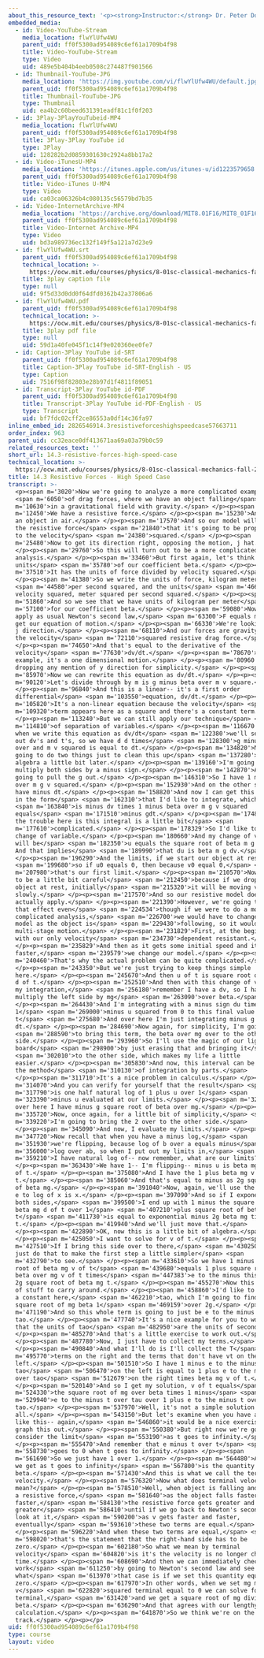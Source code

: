 ```yaml
---
about_this_resource_text: '<p><strong>Instructor:</strong> Dr. Peter Dourmashkin</p>'
embedded_media:
  - id: Video-YouTube-Stream
    media_location: flwYlUfw4WU
    parent_uid: ff0f5300ad954089c6ef61a1709b4f98
    title: Video-YouTube-Stream
    type: Video
    uid: 489e5b404b4eeb0508c274487f901566
  - id: Thumbnail-YouTube-JPG
    media_location: 'https://img.youtube.com/vi/flwYlUfw4WU/default.jpg'
    parent_uid: ff0f5300ad954089c6ef61a1709b4f98
    title: Thumbnail-YouTube-JPG
    type: Thumbnail
    uid: ea4b2c60beed631391eadf81c1f0f203
  - id: 3Play-3PlayYouTubeid-MP4
    media_location: flwYlUfw4WU
    parent_uid: ff0f5300ad954089c6ef61a1709b4f98
    title: 3Play-3Play YouTube id
    type: 3Play
    uid: 128282b2d0859301630c2924a8bb17a2
  - id: Video-iTunesU-MP4
    media_location: 'https://itunes.apple.com/us/itunes-u/id1223579658'
    parent_uid: ff0f5300ad954089c6ef61a1709b4f98
    title: Video-iTunes U-MP4
    type: Video
    uid: ca03ca06326b4c080135c56579bd7b35
  - id: Video-InternetArchive-MP4
    media_location: 'https://archive.org/download/MIT8.01F16/MIT8_01F16_L14v03_360p.mp4'
    parent_uid: ff0f5300ad954089c6ef61a1709b4f98
    title: Video-Internet Archive-MP4
    type: Video
    uid: bd3a989736ec132f149f5a121a7d23e9
  - id: flwYlUfw4WU.srt
    parent_uid: ff0f5300ad954089c6ef61a1709b4f98
    technical_location: >-
      https://ocw.mit.edu/courses/physics/8-01sc-classical-mechanics-fall-2016/week-4-drag-forces-constraints-and-continuous-systems/14.3-resistive-forces-high-speed-case/14.3-resistive-forces-high-speed-case/flwYlUfw4WU.srt
    title: 3play caption file
    type: null
    uid: 9f5d33d0dd0f64dfd0362b42a37806a6
  - id: flwYlUfw4WU.pdf
    parent_uid: ff0f5300ad954089c6ef61a1709b4f98
    technical_location: >-
      https://ocw.mit.edu/courses/physics/8-01sc-classical-mechanics-fall-2016/week-4-drag-forces-constraints-and-continuous-systems/14.3-resistive-forces-high-speed-case/14.3-resistive-forces-high-speed-case/flwYlUfw4WU.pdf
    title: 3play pdf file
    type: null
    uid: 59d1a40fe045f1c14f9e020360ee0fe7
  - id: Caption-3Play YouTube id-SRT
    parent_uid: ff0f5300ad954089c6ef61a1709b4f98
    title: Caption-3Play YouTube id-SRT-English - US
    type: Caption
    uid: 7516f98f82803e28b97d1f4811f89051
  - id: Transcript-3Play YouTube id-PDF
    parent_uid: ff0f5300ad954089c6ef61a1709b4f98
    title: Transcript-3Play YouTube id-PDF-English - US
    type: Transcript
    uid: bf7fdc02cff2ce86553a0df14c36fa97
inline_embed_id: 2826546914.3resistiveforceshighspeedcase57663711
order_index: 963
parent_uid: cc32eace0df413671aa69a03a79b0c59
related_resources_text: ''
short_url: 14.3-resistive-forces-high-speed-case
technical_location: >-
  https://ocw.mit.edu/courses/physics/8-01sc-classical-mechanics-fall-2016/week-4-drag-forces-constraints-and-continuous-systems/14.3-resistive-forces-high-speed-case/14.3-resistive-forces-high-speed-case
title: 14.3 Resistive Forces - High Speed Case
transcript: >-
  <p><span m='3020'>Now we're going to analyze a more complicated example</span>
  <span m='6050'>of drag forces, where we have an object falling</span> <span
  m='10630'>in a gravitational field with gravity.</span> </p><p><span
  m='12450'>We have a resistive force.</span> </p><p><span m='15230'>And this is
  an object in air.</span> </p><p><span m='17570'>And so our model will be for
  the resistive force</span> <span m='21840'>that it's going to be proportional
  to the velocity</span> <span m='24380'>squared.</span> </p><p><span
  m='25480'>Now to get its direction right, opposing the motion, j hat.</span>
  </p><p><span m='29760'>So this will turn out to be a more complicated
  analysis.</span> </p><p><span m='33460'>But first again, let's think about the
  units</span> <span m='35780'>of our coefficient beta.</span> </p><p><span
  m='37510'>It has the units of force divided by velocity squared.</span>
  </p><p><span m='41380'>So we write the units of force, kilogram meters</span>
  <span m='44580'>per second squared, and the units</span> <span m='46660'>of
  velocity squared, meter squared per second squared.</span> </p><p><span
  m='51860'>And so we see that we have units of kilogram per meter</span> <span
  m='57100'>for our coefficient beta.</span> </p><p><span m='59080'>Now, we'll
  apply as usual Newton's second law,</span> <span m='63300'>F equals m a, to
  get our equation of motion.</span> </p><p><span m='66330'>We're looking at the
  j direction.</span> </p><p><span m='68110'>And our forces are gravity minus
  the velocity</span> <span m='72110'>squared resistive drag force.</span>
  </p><p><span m='74650'>And that's equal to the derivative of the
  velocity</span> <span m='77630'>dv/dt.</span> </p><p><span m='78670'>In this
  example, it's a one dimensional motion.</span> </p><p><span m='80960'>So I'm
  dropping any mention of y direction for simplicity.</span> </p><p><span
  m='85970'>Now we can rewrite this equation as dv/dt.</span> </p><p><span
  m='90120'>Let's divide through by m is g minus beta over m v square.</span>
  </p><p><span m='96840'>And this is a linear-- it's a first order
  differential</span> <span m='103550'>equation, dv/dt.</span> </p><p><span
  m='105820'>It's a non-linear equation because the velocity</span> <span
  m='109320'>term appears here as a square and there's a constant term.</span>
  </p><p><span m='113240'>But we can still apply our technique</span> <span
  m='114810'>of separation of variables.</span> </p><p><span m='116670'>And so
  when we write this equation as dv/dt</span> <span m='122380'>we'll separate
  out dv's and t's, so we have d d times</span> <span m='128300'>g minus beta
  over and m v squared is equal to dt.</span> </p><p><span m='134820'>Now, I'm
  going to do two things just to clean this up</span> <span m='137280'>for
  algebra a little bit later.</span> </p><p><span m='139160'>I'm going to
  multiply both sides by a minus sign.</span> </p><p><span m='142870'>And I'm
  going to pull the g out.</span> </p><p><span m='146310'>So I have 1 minus beta
  over m g v squared.</span> </p><p><span m='152930'>And on the other side, I
  have minus dt.</span> </p><p><span m='158820'>And now I can get this equation
  in the form</span> <span m='162310'>that I'd like to integrate, which</span>
  <span m='163840'>is minus dv times 1 minus beta over m g v squared
  equals</span> <span m='171510'>minus gdt.</span> </p><p><span m='174840'>Now,
  the trouble here is this integral is a little bit</span> <span
  m='177610'>complicated.</span> </p><p><span m='178329'>So I'd like to make a
  change of variable.</span> </p><p><span m='180660'>And my change of variable
  will be</span> <span m='182350'>u equals the square root of beta m g times v.
  And that implies</span> <span m='189990'>that du is beta m g dv.</span>
  </p><p><span m='196290'>And the limits, if we start our object at rest,</span>
  <span m='199680'>so if u0 equals 0, then because v0 equal 0,</span> <span
  m='207980'>that's our first limit.</span> </p><p><span m='210570'>Now we have
  to be a little bit careful</span> <span m='212450'>because if we drop this
  object at rest, initially</span> <span m='215320'>it will be moving very
  slowly.</span> </p><p><span m='217570'>And so our resistive model doesn't
  actually apply.</span> </p><p><span m='221390'>However, we're going to neglect
  that effect even</span> <span m='224534'>though if we were to do a more
  complicated analysis,</span> <span m='226700'>we would have to change our
  model as the object is</span> <span m='229430'>following, so it would be a
  multi-stage motion.</span> </p><p><span m='231829'>First, at the beginning
  with our only velocity</span> <span m='234730'>dependent resistant.</span>
  </p><p><span m='235829'>And then as it gets some initial speed and it's going
  faster,</span> <span m='239579'>we change our model.</span> </p><p><span
  m='240460'>That's why the actual problem can be quite complicated.</span>
  </p><p><span m='243350'>But we're just trying to keep things simple
  here.</span> </p><p><span m='245670'>And then u of t is square root of beta mg
  d of t.</span> </p><p><span m='252510'>And then with this change of variable,
  my integration,</span> <span m='256180'>remember I have a dv, so I have to
  multiply the left side by mg</span> <span m='263090'>over beta.</span>
  </p><p><span m='264430'>And I'm integrating with a minus sign du times
  1</span> <span m='269000'>minus u squared from 0 to this final value u of
  t</span> <span m='275680'>And over here I'm just integrating minus g
  dt.</span> </p><p><span m='284690'>Now again, for simplicity, I'm going</span>
  <span m='288590'>to bring this term, the beta over mg over to the other
  side.</span> </p><p><span m='293960'>So I'll use the magic of our light
  board</span> <span m='298900'>by just erasing that and bringing it</span>
  <span m='302010'>to the other side, which makes my life a little
  easier.</span> </p><p><span m='305830'>And now, this interval can be done by
  the method</span> <span m='310130'>of integration by parts.</span>
  </p><p><span m='311710'>It's a nice problem in calculus.</span> </p><p><span
  m='314070'>And you can verify for yourself that the result</span> <span
  m='317790'>is one half natural log of 1 plus u over 1</span> <span
  m='323390'>minus u evaluated at our limits.</span> </p><p><span m='328380'>And
  over here I have minus g square root of beta over mg.</span> </p><p><span
  m='335720'>Now, once again, for a little bit of simplicity,</span> <span
  m='339220'>I'm going to bring the 2 over to the other side.</span>
  </p><p><span m='345090'>And now, I evaluate my limits.</span> </p><p><span
  m='347720'>Now recall that when you have a minus log,</span> <span
  m='351930'>we're flipping, because log of b over a equals minus</span> <span
  m='356000'>log over ab, so when I put out my limits in,</span> <span
  m='359210'>I have natural log of-- now remember, what are our limits?</span>
  </p><p><span m='363430'>We have 1-- I'm flipping-- minus u is beta mg times v
  of t.</span> </p><p><span m='375080'>And I have the 1 plus beta mg v of
  t.</span> </p><p><span m='385060'>And that's equal to minus as 2g square root
  of beta mg.</span> </p><p><span m='391040'>Now, again, we'll use the fact that
  e to log of x is x.</span> </p><p><span m='397090'>And so if I exponentiate
  both sides,</span> <span m='399500'>I end up with 1 minus the square root of
  beta mg d of t over 1</span> <span m='407210'>plus square root of beta mg v of
  t</span> <span m='411730'>is equal to exponential minus 2g beta mg times
  t.</span> </p><p><span m='419940'>And we'll just move that.</span>
  </p><p><span m='422890'>OK, now this is a little bit of algebra.</span>
  </p><p><span m='425050'>I want to solve for v of t.</span> </p><p><span
  m='427510'>If I bring this side over to there,</span> <span m='430250'>I'll
  just do that to make the first step a little simpler</span> <span
  m='432790'>to see.</span> </p><p><span m='433610'>So we have 1 minus square
  root of beta mg v of t</span> <span m='439680'>equals 1 plus square root of
  beta over mg v of t times</span> <span m='447383'>e to the minus this factor
  2g square root of beta mg t.</span> </p><p><span m='455270'>Now this is a lot
  of stuff to carry around.</span> </p><p><span m='458860'>I'd like to introduce
  a constant here,</span> <span m='462210'>tao, which I'm going to find to be
  square root of mg beta 1</span> <span m='469159'>over 2g.</span> </p><p><span
  m='471190'>And so this whole term is going to just be e to the minus
  tao.</span> </p><p><span m='477740'>It's a nice example for you to work out
  that the units of tao</span> <span m='482950'>are the units of seconds.</span>
  </p><p><span m='485270'>And that's a little exercise to work out.</span>
  </p><p><span m='487780'>Now, I just have to collect my terms.</span>
  </p><p><span m='490840'>And what I'll do is I'll collect the T</span> <span
  m='495770'>terms on the right and the terms that don't have vt on the
  left.</span> </p><p><span m='501510'>So I have 1 minus e to the minus t over
  tao</span> <span m='506470'>on the left is equal to 1 plus e to the minus t
  over tao</span> <span m='512679'>on the right times beta mg v of t.</span>
  </p><p><span m='520140'>And so I get my solution, v of t equals</span> <span
  m='524330'>the square root of mg over beta times 1 minus</span> <span
  m='529940'>e to the minus t over tau over 1 plus e to the minus t over
  tao.</span> </p><p><span m='537970'>Well, it's not a simple solution at
  all.</span> </p><p><span m='543150'>But let's examine when you have a case
  like this-- again,</span> <span m='546860'>it would be a nice exercise to
  graph this out.</span> </p><p><span m='550380'>But right now we're going to
  consider the limit</span> <span m='553190'>as t goes to infinity.</span>
  </p><p><span m='555470'>And remember that e minus t over t</span> <span
  m='558730'>goes to 0 when t goes to infinity.</span> </p><p><span
  m='561690'>So we just have 1 over 1.</span> </p><p><span m='564480'>And what
  we get as t goes to infinity</span> <span m='567800'>is the quantity mg over
  beta.</span> </p><p><span m='571430'>And this is what we call the terminal
  velocity.</span> </p><p><span m='576320'>Now what does terminal velocity
  mean?</span> </p><p><span m='578510'>Well, when object is falling and there's
  a resistive force,</span> <span m='581640'>as the object falls faster and
  faster,</span> <span m='584130'>the resistive force gets greater and
  greater</span> <span m='586410'>until if we go back to Newton's second law and
  look at it,</span> <span m='590200'>as v gets faster and faster,
  eventually</span> <span m='593610'>these two terms are equal.</span>
  </p><p><span m='596220'>And when these two terms are equal,</span> <span
  m='598020'>that's the statement that the right-hand side has to be
  zero.</span> </p><p><span m='602180'>So what we mean by terminal
  velocity</span> <span m='604820'>is it's the velocity is no longer changing in
  time.</span> </p><p><span m='608690'>And then we can immediately check our
  work</span> <span m='611250'>by going to Newton's second law and see
  what</span> <span m='613970'>that case is if we set this quantity equal to
  zero.</span> </p><p><span m='617970'>In other words, when we set mg minus beta
  v</span> <span m='622820'>squared terminal equal to 0 we can solve for v
  terminal,</span> <span m='631420'>and we get a square root of mg divided by
  beta.</span> </p><p><span m='636290'>And that agrees with our lengthy
  calculation.</span> </p><p><span m='641870'>So we think we're on the right
  track.</span> </p><p></p>
uid: ff0f5300ad954089c6ef61a1709b4f98
type: course
layout: video
---
```

